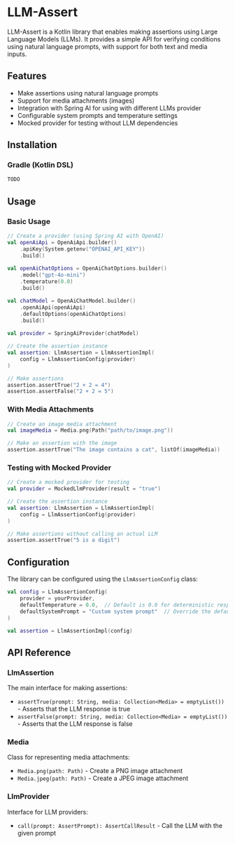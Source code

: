 # LLM-Assert

LLM-Assert is a Kotlin library that enables making assertions using Large Language Models (LLMs). It provides a simple API for verifying conditions using natural language prompts, with support for both text and media inputs.

## Features

- Make assertions using natural language prompts
- Support for media attachments (images)
- Integration with Spring AI for using with different LLMs provider
- Configurable system prompts and temperature settings
- Mocked provider for testing without LLM dependencies

## Installation

### Gradle (Kotlin DSL)

```kotlin
TODO
```

## Usage

### Basic Usage

```kotlin
// Create a provider (using Spring AI with OpenAI)
val openAiApi = OpenAiApi.builder()
    .apiKey(System.getenv("OPENAI_API_KEY"))
    .build()
    
val openAiChatOptions = OpenAiChatOptions.builder()
    .model("gpt-4o-mini")
    .temperature(0.0)
    .build()

val chatModel = OpenAiChatModel.builder()
    .openAiApi(openAiApi)
    .defaultOptions(openAiChatOptions)
    .build()
    
val provider = SpringAiProvider(chatModel)

// Create the assertion instance
val assertion: LlmAssertion = LlmAssertionImpl(
    config = LlmAssertionConfig(provider)
)

// Make assertions
assertion.assertTrue("2 + 2 = 4")
assertion.assertFalse("2 + 2 = 5")
```

### With Media Attachments

```kotlin
// Create an image media attachment
val imageMedia = Media.png(Path("path/to/image.png"))

// Make an assertion with the image
assertion.assertTrue("The image contains a cat", listOf(imageMedia))
```

### Testing with Mocked Provider

```kotlin
// Create a mocked provider for testing
val provider = MockedLlmProvider(result = "true")

// Create the assertion instance
val assertion: LlmAssertion = LlmAssertionImpl(
    config = LlmAssertionConfig(provider)
)

// Make assertions without calling an actual LLM
assertion.assertTrue("5 is a digit")
```

## Configuration

The library can be configured using the `LlmAssertionConfig` class:

```kotlin
val config = LlmAssertionConfig(
    provider = yourProvider,
    defaultTemperature = 0.0,  // Default is 0.0 for deterministic responses
    defaultSystemPrompt = "Custom system prompt"  // Override the default system prompt
)

val assertion = LlmAssertionImpl(config)
```

## API Reference

### LlmAssertion

The main interface for making assertions:

- `assertTrue(prompt: String, media: Collection<Media> = emptyList())` - Asserts that the LLM response is true
- `assertFalse(prompt: String, media: Collection<Media> = emptyList())` - Asserts that the LLM response is false

### Media

Class for representing media attachments:

- `Media.png(path: Path)` - Create a PNG image attachment
- `Media.jpeg(path: Path)` - Create a JPEG image attachment

### LlmProvider

Interface for LLM providers:

- `call(prompt: AssertPrompt): AssertCallResult` - Call the LLM with the given prompt

